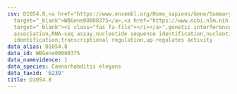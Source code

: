```yaml
---
csv: D1054.8,<a href="https://www.ensembl.org/Homo_sapiens/Gene/Summary?db=core;g=WBGene00008375"
  target="_blank">WBGene00008375</a>,<a href="https://www.ncbi.nlm.nih.gov/pubmed/27496166"
  target="_blank"><i class="fas fa-file"></i></a>",genetic interference,functional
  association,RNA-seq assay,nucleotide sequence identification,nucleotide sequence
  identification,transcriptional regulation,up-regulates activity
data_alias: D1054.8
data_id: WBGene00008375
data_numevidence: 1
data_species: Caenorhabditis elegans
data_taxid: '6239'
title: D1054.8
---
```

